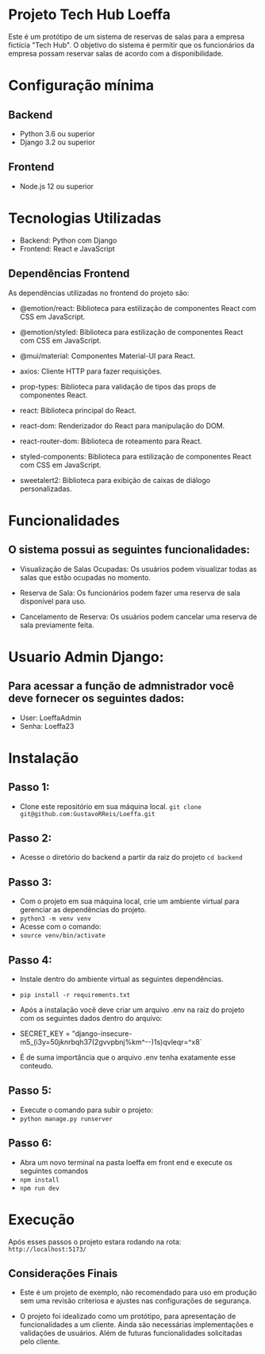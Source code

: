 
# Projeto Tech Hub Loeffa

Este é um protótipo de um sistema de reservas de salas para a empresa fictícia "Tech Hub". O objetivo do sistema é permitir que os funcionários da empresa possam reservar salas de acordo com a disponibilidade.

# Configuração mínima

## Backend

 - Python 3.6 ou superior
- Django 3.2 ou superior
 
 ## Frontend
 - Node.js 12 ou superior

# Tecnologias Utilizadas

- Backend: Python com Django
- Frontend: React e JavaScript


## Dependências Frontend
As dependências utilizadas no frontend do projeto são:

- @emotion/react: Biblioteca para estilização de componentes React com CSS em JavaScript.

- @emotion/styled: Biblioteca para estilização de componentes React com CSS em JavaScript.

- @mui/material: Componentes Material-UI para React.

- axios: Cliente HTTP para fazer requisições.

- prop-types: Biblioteca para validação de tipos das props de componentes React.

- react: Biblioteca principal do React.

- react-dom: Renderizador do React para manipulação do DOM.

- react-router-dom: Biblioteca de roteamento para React.

- styled-components: Biblioteca para estilização de componentes React com CSS em JavaScript.

- sweetalert2: Biblioteca para exibição de caixas de diálogo personalizadas.




# Funcionalidades
## O sistema possui as seguintes funcionalidades:

- Visualização de Salas Ocupadas: Os usuários podem visualizar todas as salas que estão ocupadas no momento.

- Reserva de Sala: Os funcionários podem fazer uma reserva de sala disponível para uso.

- Cancelamento de Reserva: Os usuários podem cancelar uma reserva de sala previamente feita.

# Usuario Admin Django:
## Para acessar a função de admnistrador você deve fornecer os seguintes dados:
- User: LoeffaAdmin
- Senha: Loeffa23

# Instalação
## Passo 1:
- Clone este repositório em sua máquina local.
`git clone git@github.com:GustavoRReis/Loeffa.git`

## Passo 2:
- Acesse o diretório do backend a partir da raiz do projeto
 `cd backend`

## Passo 3:
- Com o projeto em sua máquina local, crie um ambiente virtual para gerenciar as dependências do projeto.
- `python3 -m venv venv`
- Acesse com o comando:
- `source venv/bin/activate`
## Passo 4:
- Instale dentro do ambiente virtual as seguintes dependências.
- `pip install -r requirements.txt`
 
- Após a instalação você deve criar um arquivo .env na raiz do projeto com os seguintes dados dentro do arquivo:
- SECRET_KEY = "django-insecure-m5_(i3y=5$0jkn$rbqh37(2gvvpbnj%km^--)1s)qvleqr=^x8`
- É de suma importância que o arquivo .env tenha exatamente esse conteudo.
## Passo 5:
- Execute o comando para subir o projeto:
- `python manage.py runserver`

## Passo 6:
- Abra um novo terminal na pasta loeffa em front end e execute os seguintes comandos
- `npm install`
- `npm run dev` 

#  Execução
Após esses passos o projeto estara rodando na rota:
`http://localhost:5173/`


## Considerações Finais
- Este é um projeto de exemplo, não recomendado para uso em produção sem uma revisão criteriosa e ajustes nas configurações de segurança.

- O projeto foi idealizado como um protótipo, para apresentação de funcionalidades a um cliente. Ainda são necessárias implementações e validações de usuários. Além de futuras funcionalidades solicitadas pelo cliente.



